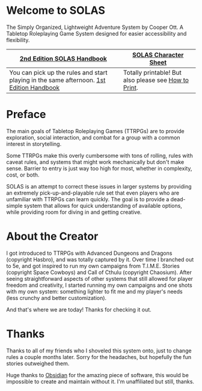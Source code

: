 # Welcome to SOLAS
The Simply Organized, Lightweight Adventure System by Cooper Ott. A Tabletop Roleplaying Game System designed for easier accessibility and flexibility.

| [2nd Edition SOLAS Handbook](SOLAS%20Handbook%20-%20Temp.md)                                                     | [SOLAS Character Sheet](Character%20Sheet/SOLAS%20Character%20Sheet.pdf)                      |
| ----------------------------------------------------------------------------------------------------------------------------- | --------------------------------------------------------------------------------------------- |
| You can pick up the rules and start playing in the same afternoon. [1st Edition Handbook](1st%20Edition/Player%20Handbook.md) | Totally printable! But also please see [How to Print](Character%20Sheet/How%20to%20Print.md). |

# Preface
The main goals of Tabletop Roleplaying Games (TTRPGs) are to provide exploration, social interaction, and combat for a group with a common interest in storytelling.

Some TTRPGs make this overly cumbersome with tons of rolling, rules with caveat rules, and systems that might work mechanically but don't make sense. Barrier to entry is just way too high for most, whether in complexity, cost, or both.

SOLAS is an attempt to correct these issues in larger systems by providing an extremely pick-up-and-playable rule set that even players who are unfamiliar with TTRPGs can learn quickly. The goal is to provide a dead-simple system that allows for quick understanding of available options, while providing room for diving in and getting creative.

# About the Creator
I got introduced to TTRPGs with Advanced Dungeons and Dragons (copyright Hasbro), and was totally captured by it. Over time I branched out to 5e, and got inspired to run my own campaigns from T.I.M.E. Stories (copyright Space Cowboys) and Call of Cthulu (copyright Chaosium). After seeing straightforward aspects of other systems that still allowed for player freedom and creativity, I started running my own campaigns and one shots with my own system: something lighter to fit me and my player's needs (less crunchy and better customization).

And that's where we are today! Thanks for checking it out.

# Thanks
Thanks to all of my friends who I shoveled this system onto, just to change rules a couple months later. Sorry for the headaches, but hopefully the fun stories outweighed them.

Huge thanks to [Obsidian](https://obsidian.md/) for the amazing piece of software, this would be impossible to create and maintain without it. I'm unaffiliated but still, thanks.
